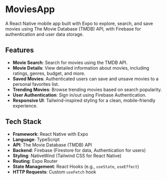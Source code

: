 # MoviesApp

A React Native mobile app built with Expo to explore, search, and save movies using The Movie Database (TMDB) API, with Firebase for authentication and user data storage.

## Features

- **Movie Search**: Search for movies using the TMDB API.
- **Movie Details**: View detailed information about movies, including ratings, genres, budget, and more.
- **Saved Movies**: Authenticated users can save and unsave movies to a personal favorites list.
- **Trending Movies**: Browse trending movies based on search popularity.
- **User Authentication**: Sign in/out using Firebase Authentication.
- **Responsive UI**: Tailwind-inspired styling for a clean, mobile-friendly experience.

## Tech Stack

- **Framework**: React Native with Expo
- **Language**: TypeScript
- **API**: The Movie Database (TMDB) API
- **Backend**: Firebase (Firestore for data, Authentication for users)
- **Styling**: NativeWind (Tailwind CSS for React Native)
- **Routing**: Expo Router
- **State Management**: React Hooks (e.g., `useState`, `useEffect`)
- **HTTP Requests**: Custom `useFetch` hook

